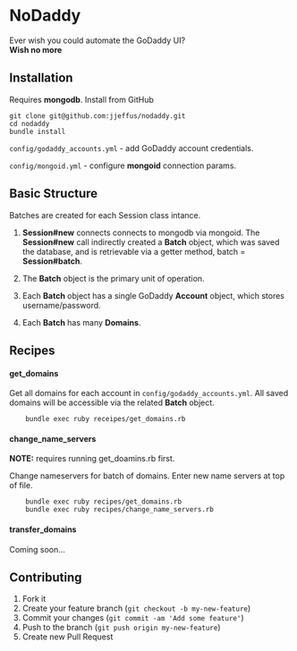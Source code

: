 # NoDaddy
Ever wish you could automate the GoDaddy UI?  
__Wish no more__  


## Installation
Requires __mongodb__. Install from GitHub

    git clone git@github.com:jjeffus/nodaddy.git
    cd nodaddy
    bundle install

````config/godaddy_accounts.yml```` - add GoDaddy account credentials.  
  
````config/mongoid.yml```` - configure __mongoid__ connection params.  

## Basic Structure
Batches are created for each Session class intance.   

1) __Session#new__ connects connects to mongodb via mongoid. The __Session#new__ call indirectly created a __Batch__ object, which was saved the database, and is retrievable via a getter method, batch = __Session#batch__.

2) The __Batch__ object is the primary unit of operation.

3) Each __Batch__ object has a single GoDaddy __Account__ object, which stores username/password.

4) Each __Batch__ has many __Domains__.
  
## Recipes  
#### get_domains    
Get all domains for each account in ````config/godaddy_accounts.yml````. All saved domains will be accessible via the related __Batch__ object.

		bundle exec ruby receipes/get_domains.rb
  
#### change_name_servers
__NOTE:__ requires running get_doamins.rb first.   

Change nameservers for batch of domains. Enter new name servers at top of file.

		bundle exec ruby recipes/get_domains.rb
		bundle exec ruby recipes/change_name_servers.rb  

#### transfer_domains
Coming soon…
  
## Contributing

1. Fork it
2. Create your feature branch (`git checkout -b my-new-feature`)
3. Commit your changes (`git commit -am 'Add some feature'`)
4. Push to the branch (`git push origin my-new-feature`)
5. Create new Pull Request

